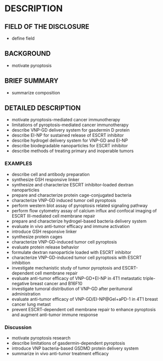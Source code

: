 # DESCRIPTION

## FIELD OF THE DISCLOSURE

- define field

## BACKGROUND

- motivate pyroptosis

## BRIEF SUMMARY

- summarize composition

## DETAILED DESCRIPTION

- motivate pyroptosis-mediated cancer immunotherapy
- limitations of pyroptosis-mediated cancer immunotherapy
- describe VNP-GD delivery system for gasdermin D protein
- describe EI-NP for sustained release of ESCRT inhibitor
- describe hydrogel delivery system for VNP-GD and EI-NP
- describe biodegradable nanoparticles for ESCRT inhibitor
- describe methods of treating primary and inoperable tumors

### EXAMPLES

- describe cell and antibody preparation
- synthesize GSH responsive linker
- synthesize and characterize ESCRT inhibitor-loaded dextran nanoparticles
- prepare and characterize protein cage-conjugated bacteria
- characterize VNP-GD induced tumor cell pyroptosis
- perform western blot assay of pyroptosis related signaling pathway
- perform flow cytometry assay of calcium influx and confocal imaging of ESCRT III-mediated cell membrane repair
- prepare and characterize hydrogel-based bacteria delivery system
- evaluate in vivo anti-tumor efficacy and immune activation
- introduce GSH responsive linker
- synthesize protein cages
- characterize VNP-GD-induced tumor cell pyroptosis
- evaluate protein release behavior
- formulate dextran nanoparticle loaded with ESCRT inhibitor
- characterize VNP-GD-induced tumor cell pyroptosis with ESCRT inhibition
- investigate mechanistic study of tumor pyroptosis and ESCRT-dependent cell membrane repair
- evaluate anti-tumor efficacy of VNP-GD+EI-NP in 4T1 metastatic triple-negative breast cancer and B16F10
- investigate tumoral distribution of VNP-GD after peritumoral administration
- evaluate anti-tumor efficacy of VNP-GD/EI-NP@Gel+aPD-1 in 4T1 breast cancer lung metast
- prevent ESCRT-dependent cell membrane repair to enhance pyroptosis and augment anti-tumor immune response

### Discussion

- motivate pyroptosis research
- describe limitations of gasdermin-dependent pyroptosis
- introduce VNP bacteria-based GSDMD protein delivery system
- summarize in vivo anti-tumor treatment efficacy

